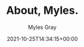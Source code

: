 ---
title: "About, Myles."
type: "page"
date: "2021-10-25T14:34:15+00:00"
aliases: ["about-us", "about-me", "contact"]
author: "Myles Gray"
draft: true
ShowPostRelatedContent: false
disableShare: true
comments: false
hideMeta: true
ShowToc: false
---